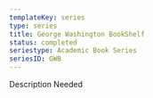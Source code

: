 ```yaml
---
templateKey: series
type: series
title: George Washington BookShelf
status: completed
seriestype: Academic Book Series
seriesID: GWB
---
```

Description Needed